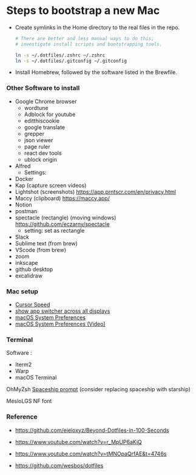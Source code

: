 # Steps to bootstrap a new Mac

- Create symlinks in the Home directory to the real files in the repo.

  ```zsh
  # There are better and less manual ways to do this;
  # investigate install scripts and bootstrapping tools.

  ln -s ~/.dotfiles/.zshrc ~/.zshrc
  ln -s ~/.dotfiles/.gitconfig ~/.gitconfig
  ```

- Install Homebrew, followed by the software listed in the Brewfile.

### Other Software to install

- Google Chrome browser
  - wordtune
  - Adblock for youtube
  - editthiscookie
  - google translate
  - grepper
  - json viewer
  - page ruler
  - react dev tools
  - ublock origin
- Alfred
  - Settings:
- Docker
- Kap (capture screen videos)
- Lightshot (screenshots) https://app.prntscr.com/en/privacy.html
- Maccy (clipboard) https://maccy.app/
- Notion
- postman
- spectacle (rectangle) (moving windows) https://github.com/eczarny/spectacle
  - setting: set as rectangle
- Slack
- Sublime text (from brew)
- VScode (from brew)
- zoom
- inkscape
- github desktop
- excalidraw

### Mac setup

- [Cursor Speed](https://www.maketecheasier.com/adjust-cursor-speed-in-mac/)
- [show app switcher across all displays](https://gist.github.com/jthodge/c4ba15a78fb29671dfa072fe279355f0)
- [macOS System Preferences](https://amiryonatan.medium.com/increase-development-productivity-in-macos-c936fce43c17)
- [macOS System Preferences (Video)](https://www.youtube.com/watch?v=2_ZbslLnshw)

### Terminal

Software :

- Iterm2
- Warp
- macOS Terminal

OhMyZsh
[Spaceship prompt](https://github.com/spaceship-prompt/spaceship-prompt) (consider replacing spaceship with starship)

MesloLGS NF font

### Reference

- https://github.com/eieioxyz/Beyond-Dotfiles-in-100-Seconds

- https://www.youtube.com/watch?v=r_MpUP6aKiQ

- https://www.youtube.com/watch?v=tMNOpaQrfAE&t=4746s

- https://github.com/wesbos/dotfiles
